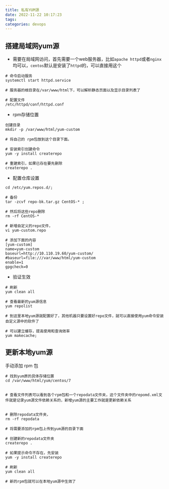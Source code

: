 ```yaml
---
title: 私有YUM源
date: 2022-11-22 10:17:23
tags:
categories: devops
---
```


## 搭建局域网yum源
- 需要在局域网访问，首先需要一个web服务器，比如`apache httpd`或者`nginx`均可以，`centos`默认是安装了`httpd`的，可以直接用这个
```
# 命令启动服务
systemctl start httpd.service

# 服务器的根目录在/var/www/html下，可以解析静态页面以及显示目录列表了

# 配置文件
/etc/httpd/conf/httpd.conf
```

- rpm存储位置
``` 
创建目录
mkdir -p /var/www/html/yum-custom

# 将自己的 rpm包放到这个目录下面。 

# 安装索引创建命令
yum -y install createrepo 

# 重建索引，如果已存在要先删除
createrepo . 
```


- 配置仓库设置
```
cd /etc/yum.repos.d/;

# 备份
tar -zcvf repo-bk.tar.gz CentOS-* ;    

# 然后将这些repo删除 
rm -rf CentOS-* 
              
# 新增自定义的repo文件，
vi yum-custom.repo

# 添加下面的内容
[yum-custom]
name=yum-custom
baseurl=http://10.110.19.60/yum-custom/
#baseurl=file:///var/www/html/yum-custom
enable=1
gpgcheck=0
```
- 验证生效
```
# 刷新
yum clean all

# 查看最新的yum源信息
yum repolist

# 到这里本地yum源就配置好了，其他机器只要设置好repo文件，就可以直接使用yum命令安装自定义源中的软件了

# 可以建立缓存，提高使用和查询效率
yum makecache;
```
## 更新本地yum源
手动添加 rpm 包             
```
# 找到yum原的具体存储位置
cd /var/www/html/yum/centos/7


# 查看文件列表可以看到各个rpm包和一个repodata文件夹，这个文件夹中的repomd.xml文件就是记录yum源文件依赖关系的，新增yum源的主要工作就是更新依赖关系


# 删除repodata文件夹，
rm -rf repodata

# 将需要添加的rpm包上传到yum源的目录下面

# 创建新的repodata文件夹
createrepo .

# 如果提示命令不存在，先安装
yum -y install createrepo
          
# 刷新
yum clean all

# 新的rpm包就可以在本地yum源中生效了
```